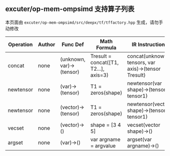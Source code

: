 ## excuter/op-mem-ompsimd 支持算子列表 

本页面由 `excuter/op-mem-ompsimd/src/deepx/tf/tffactory.hpp` 生成，请勿手动修改 

| Operation | Author | Func Def | Math Formula | IR Instruction |
|-----------|--------|------------|--------------|----------------|
| concat |  none  | (unknown<any>, var<int32>)->(tensor<any>) | Tresult = concat([T1, T2...], axis=3) | concat(unknown<any> tensors, var<int32> axis)->(tensor<any> Tresult) |
| newtensor |  none  | (var<unknown>)->(tensor<any>) | T1 = zeros(shape) | newtensor(var<unknown> shape)->(tensor<any> tensor1) |
| newtensor |  none  | (vector<int32>)->(tensor<any>) | T1 = zeros(shape) | newtensor(vector<int32> shape)->(tensor<any> tensor1) |
| vecset |  none  | (vector<any>)->() | shape = [3  4  5] | vecset(vector<any> shape)->() |
| argset |  none  | (var<any>)->() | var argname = argvalue | argset(var<any> argname)->() |
